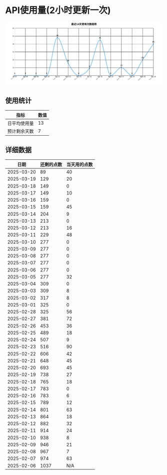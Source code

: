 # API使用量(2小时更新一次)



 ![走势图](./chart.svg)

## 使用统计

| 指标 | 数值 |
|------|------|
| 日平均使用量 | 13 |
| 预计剩余天数 | 7 |

## 详细数据

| 日期 | 还剩的点数 | 当天用的点数 |
|------|------------|-------------|
| 2025-03-20 | 89 | 40 |
| 2025-03-19 | 129 | 20 |
| 2025-03-18 | 149 | 0 |
| 2025-03-17 | 149 | 10 |
| 2025-03-16 | 159 | 0 |
| 2025-03-15 | 159 | 45 |
| 2025-03-14 | 204 | 9 |
| 2025-03-13 | 213 | 0 |
| 2025-03-12 | 213 | 16 |
| 2025-03-11 | 229 | 48 |
| 2025-03-10 | 277 | 0 |
| 2025-03-09 | 277 | 0 |
| 2025-03-08 | 277 | 0 |
| 2025-03-07 | 277 | 0 |
| 2025-03-06 | 277 | 0 |
| 2025-03-05 | 277 | 32 |
| 2025-03-04 | 309 | 0 |
| 2025-03-03 | 309 | 8 |
| 2025-03-02 | 317 | 8 |
| 2025-03-01 | 325 | 0 |
| 2025-02-28 | 325 | 56 |
| 2025-02-27 | 381 | 72 |
| 2025-02-26 | 453 | 36 |
| 2025-02-25 | 489 | 18 |
| 2025-02-24 | 507 | 9 |
| 2025-02-23 | 516 | 90 |
| 2025-02-22 | 606 | 42 |
| 2025-02-21 | 648 | 45 |
| 2025-02-20 | 693 | 45 |
| 2025-02-19 | 738 | 27 |
| 2025-02-18 | 765 | 18 |
| 2025-02-17 | 783 | 0 |
| 2025-02-16 | 783 | 6 |
| 2025-02-15 | 789 | 12 |
| 2025-02-14 | 801 | 63 |
| 2025-02-13 | 864 | 18 |
| 2025-02-12 | 882 | 32 |
| 2025-02-11 | 914 | 24 |
| 2025-02-10 | 938 | 8 |
| 2025-02-09 | 946 | 21 |
| 2025-02-08 | 967 | 7 |
| 2025-02-07 | 974 | 63 |
| 2025-02-06 | 1037 | N/A |
